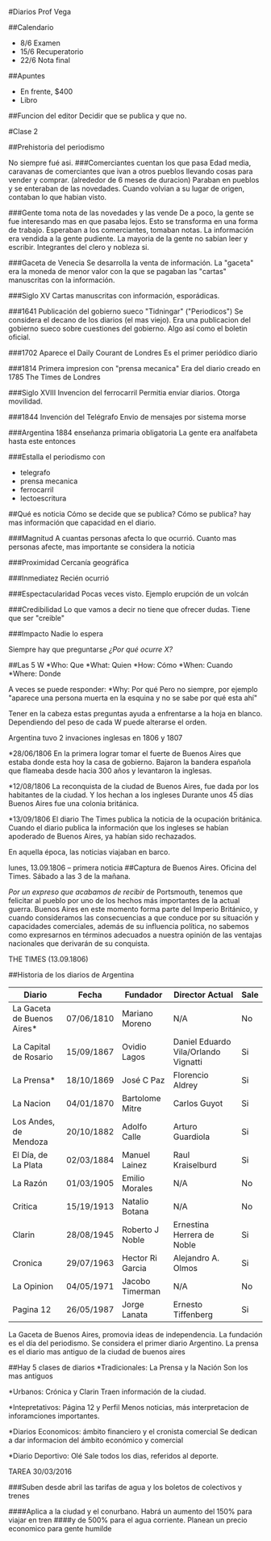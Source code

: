 #Diarios
Prof Vega


##Calendario

* 8/6 Examen
* 15/6 Recuperatorio
* 22/6 Nota final

##Apuntes
* En frente, $400
* Libro 

##Funcion del editor
Decidir que se publica y que no.

#Clase 2

##Prehistoria del periodismo

No siempre fué asi. 
###Comerciantes cuentan los que pasa 
Edad media, caravanas de comerciantes que ivan a otros pueblos llevando cosas para vender y comprar. (alrededor de 6 meses de duracion)
Paraban en pueblos y se enteraban de las novedades. Cuando volvian a su lugar de origen, contaban lo que habian visto.

###Gente toma nota de las novedades y las vende
De a poco, la gente se fue interesando mas en que pasaba lejos. Esto se transforma en una forma de trabajo. Esperaban a los comerciantes, tomaban notas.
La información era vendida a la gente pudiente. La mayoria de la gente no sabían leer y escribir. Integrantes del clero y nobleza si.

###Gaceta de Venecia
Se desarrolla la venta de información. La "gaceta" era la moneda de menor valor con la que se pagaban las "cartas" manuscritas con la información.

###Siglo XV
Cartas manuscritas con información, esporádicas. 

###1641 Publicación del gobierno sueco "Tidningar" ("Periodicos")
Se considera el decano de los diarios (el mas viejo). Era una publicacion del gobierno sueco sobre cuestiones del gobierno. Algo así como el boletin oficial.

###1702 Aparece el Daily Courant de Londres
Es el primer periódico diario

###1814 Primera impresion con "prensa mecanica"
Era del diario creado en 1785 The Times de Londres

###Siglo XVIII Invencion del ferrocarril
Permitia enviar diarios. Otorga movilidad.

###1844 Invención del Telégrafo
Envio de mensajes por sistema morse

###Argentina 1884 enseñanza primaria obligatoria
La gente era analfabeta hasta este entonces

###Estalla el periodismo con
* telegrafo 
* prensa mecanica 
* ferrocarril 
* lectoescritura

##Qué es noticia
Cómo se decide que se publica? Cómo se publica?
hay mas información que capacidad en el diario.

###Magnitud
A cuantas personas afecta lo que ocurrió. Cuanto mas personas afecte, mas importante se considera la noticia

###Proximidad
Cercanía geográfica

###Inmediatez
Recién ocurrió

###Espectacularidad
Pocas veces visto. Ejemplo erupción de un volcán

###Credibilidad
Lo que vamos a decir no tiene que ofrecer dudas. Tiene que ser "creible"

###Impacto
Nadie lo espera

Siempre hay que preguntarse *¿Por qué ocurre X?*


##Las 5 W
*Who: Que
*What: Quien
*How: Cómo
*When: Cuando
*Where: Donde

A veces se puede responder:
*Why: Por qué
Pero no siempre, por ejemplo "aparece una persona muerta en la esquina y no se sabe por qué esta ahí"

Tener en la cabeza estas preguntas ayuda a enfrentarse a la hoja en blanco. Dependiendo del peso de cada W puede alterarse el orden.


Argentina tuvo 2 invaciones inglesas en 1806 y 1807

*28/06/1806
En la primera lograr tomar el fuerte de Buenos Aires que estaba donde esta hoy la casa de gobierno. Bajaron la bandera española que flameaba desde hacia 300 años y levantaron la inglesas. 

*12/08/1806
La reconquista de la ciudad de Buenos Aires, fue dada por los habitantes de la ciudad. Y los hechan a los ingleses
Durante unos 45 días Buenos Aires fue una colonia británica. 

*13/09/1806
El diario The Times publica la noticia de la ocupación británica. Cuando el diario publica la información que los ingleses se habían apoderado de Buenos Aires, ya habían sido rechazados.


En aquella época, las noticias viajaban en barco. 


lunes, 13.09.1806 – primera noticia
##Captura de Buenos Aires. Oficina del Times. Sábado a las 3 de la mañana. 

*Por un expreso que acabamos de recibir* de Portsmouth, tenemos que felicitar al pueblo por uno de los hechos más importantes de la actual guerra. Buenos Aires en este momento forma parte del Imperio Británico, y cuando consideramos las consecuencias a que conduce por su situación y capacidades comerciales, además de su influencia política, no sabemos como expresarnos en términos adecuados a nuestra opinión de las ventajas nacionales que derivarán de su conquista.

THE TIMES 
(13.09.1806)

##Historia de los diarios de Argentina

Diario                    | Fecha    | Fundador       |Director Actual           |Sale| 
   ---                    |    ---   | ---            | ---                      | ---| 
La Gaceta de Buenos Aires*|07/06/1810| Mariano Moreno |N/A                       |No  |    
La Capital de Rosario     |15/09/1867| Ovidio Lagos   |Daniel Eduardo Vila/Orlando Vignatti|Si  |+ Antiguo del Pais que sale
La Prensa*                |18/10/1869|José C Paz      |Florencio Aldrey          |Si  |+ Antiguo de BsAs que sale
La Nacion                 |04/01/1870|Bartolome Mitre |Carlos Guyot              |Si  |
Los Andes, de Mendoza     |20/10/1882|Adolfo Calle    |Arturo Guardiola          |Si  |
El Día, de La Plata       |02/03/1884|Manuel Lainez   |Raul Kraiselburd          |Si  |
La Razón                  |01/03/1905|Emilio Morales  |N/A                       |No  |La Razón del subte es otro.
Critica                   |15/19/1913|Natalio Botana  |N/A                       |No  |
Clarin                    |28/08/1945|Roberto J Noble |Ernestina Herrera de Noble|Si  |
Cronica                   |29/07/1963|Hector Ri Garcia|Alejandro A. Olmos        |Si  |
La Opinion                |04/05/1971|Jacobo Timerman |N/A                       |No  |Padre del Canciller
Pagina 12                 |26/05/1987|Jorge Lanata    |Ernesto Tiffenberg        |Si  |

La Gaceta de Buenos Aires, promovia ideas de independencia. La fundación es el día del periodismo. Se considera el primer diario Argentino.
La prensa es el diario mas antiguo de la ciudad de buenos aires

##Hay 5 clases de diarios
*Tradicionales: La Prensa y la Nación
Son los mas antiguos

*Urbanos: Crónica y Clarin
Traen información de la ciudad. 

*Intepretativos: Página 12 y Perfil
Menos noticias, más interpretacion de inforamciones importantes.

*Diarios Economicos: ámbito financiero y el cronista comercial
Se dedican a dar informacion del ámbito económico y comercial

*Diario Deportivo: Olé
Sale todos los dias, referidos al deporte.


TAREA 30/03/2016 

###Suben desde abril las tarifas de agua y los boletos de colectivos y trenes     

####Aplica a la ciudad y el conurbano. Habrá un aumento del 150% para viajar en tren 
####y de 500% para el agua corriente. Planean un precio economico para gente humilde 
